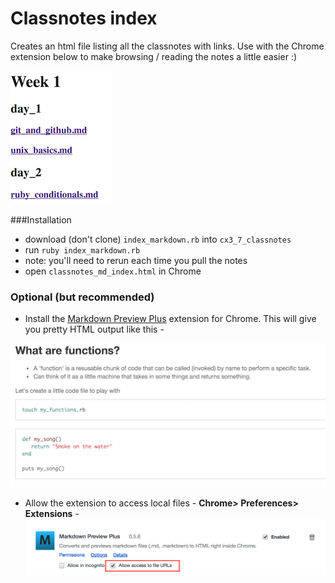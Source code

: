 # Classnotes index

Creates an html file listing all the classnotes with links. Use with the Chrome extension below to make browsing / reading the notes a little easier :)

![alt text](https://github.com/abazlinton/classnotes_md_index/blob/master/index.png "Index")

###Installation

- download (don't clone) `index_markdown.rb` into `cx3_7_classnotes`
- run `ruby index_markdown.rb`
- note: you'll need to rerun each time you pull the notes
- open `classnotes_md_index.html` in Chrome

### Optional (but recommended) 
- Install the [Markdown Preview Plus](https://chrome.google.com/webstore/detail/markdown-preview-plus/febilkbfcbhebfnokafefeacimjdckgl) extension for Chrome. This will give you pretty HTML output like this -

![alt text](https://github.com/abazlinton/classnotes_md_index/blob/master/html_output.png "HTML output")
- Allow the extension to access local files - **Chrome> Preferences> Extensions** -
![alt text](https://github.com/abazlinton/classnotes_md_index/blob/master/local_files.png "Local files")
